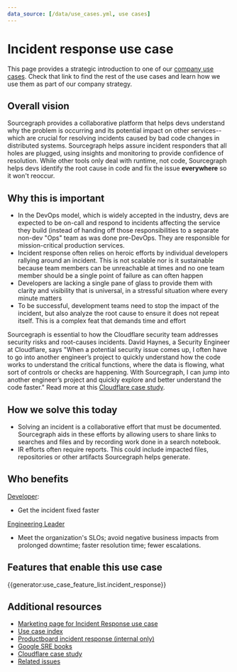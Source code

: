 ```yaml
---
data_source: [/data/use_cases.yml, use cases]
---
```


# Incident response use case

This page provides a strategic introduction to one of our [company use cases](../index.md#use-cases). Check that link to find the rest of the use cases and learn how we use them as part of our company strategy.

## Overall vision

<!-- Convey what things will be like in the future for your use case, being as descriptive as you can to help someone understand where we are headed with our vision. -->

Sourcegraph provides a collaborative platform that helps devs understand why the problem is occurring and its potential impact on other services--which are crucial for resolving incidents caused by bad code changes in distributed systems. Sourcegraph helps assure incident responders that all holes are plugged, using insights and monitoring to provide confidence of resolution. While other tools only deal with runtime, not code, Sourcegraph helps devs identify the root cause in code and fix the issue **everywhere** so it won't reoccur.

## Why this is important

<!-- Beyond imagining a future in the above section, talk more about why this future is important and why we are going after it. -->

- In the DevOps model, which is widely accepted in the industry, devs are expected to be on-call and respond to incidents affecting the service they build (instead of handing off those responsibilities to a separate non-dev "Ops" team as was done pre-DevOps. They are responsible for mission-critical production services.
- Incident response often relies on heroic efforts by individual developers rallying around an incident. This is not scalable nor is it sustainable because team members can be unreachable at times and no one team member should be a single point of failure as can often happen
- Developers are lacking a single pane of glass to provide them with clarity and visibility that is universal, in a stressful situation where every minute matters
- To be successful, development teams need to stop the impact of the incident, but also analyze the root cause to ensure it does not repeat itself. This is a complex feat that demands time and effort

Sourcegraph is essential to how the Cloudflare security team addresses security risks and root-causes incidents. David Haynes, a Security Engineer at Cloudflare, says "When a potential security issue comes up, I often have to go into another engineer’s project to quickly understand how the code works to understand the critical functions, where the data is flowing, what sort of controls or checks are happening. With Sourcegraph, I can jump into another engineer’s project and quickly explore and better understand the code faster." Read more at this [Cloudflare case study](https://about.sourcegraph.com/case-studies/cloudflare-accelerates-debugging-and-improves-security/).

## How we solve this today

<!-- Describe in as much detail as you can how the product enables this use case today. You can include customer quotes, textual walkthroughs, and this is also a great place to link to demo videos. This is perhaps the most important single section in this document, so don't be afraid to add too much - if you feel this section is getting long, consider summarizing here and linking out to other pages in the handbook with details. -->

- Solving an incident is a collaborative effort that must be documented. Sourcegraph aids in these efforts by allowing users to share links to searches and files and by recording work done in a search notebook.
- IR efforts often require reports. This could include impacted files, repositories or other artifacts Sourcegraph helps generate.

## Who benefits

<!-- Link to the personas that relate to this use case, and describe briefly how it benefits each of them (the real detail is in the above section, so be sure not to repeat yourself here; speak in generalities for each persona in this section.) -->

[Developer](https://docs.google.com/presentation/d/1aQhcWoWd_LJXdAgEn7JBGnZV5pfN6UJyct2VV-ZiTXI/edit#slide=id.ge9b93ff711_1_0):

- Get the incident fixed faster

[Engineering Leader](https://docs.google.com/presentation/d/1aQhcWoWd_LJXdAgEn7JBGnZV5pfN6UJyct2VV-ZiTXI/edit#slide=id.ge9b93ff711_0_46)

- Meet the organization's SLOs; avoid negative business impacts from prolonged downtime; faster resolution time; fewer escalations.

## Features that enable this use case

{{generator:use_case_feature_list.incident_response}}

## Additional resources

<!-- Are there other articles, blogs, internal documents, or handbook links that are useful for someone who wants to understand this use case? Link to them here. -->

- [Marketing page for Incident Response use case](https://about.sourcegraph.com/use-cases/#resolve-incidents-faster)
- [Use case index](../index.md#use-cases)
- [Productboard incident response (internal only)](https://sourcegraph.productboard.com/feature-board/3957049-fy23-use-cases/features/11482291/detail)
- [Google SRE books](https://sre.google/books/)
- [Cloudflare case study](https://about.sourcegraph.com/case-studies/cloudflare-accelerates-debugging-and-improves-security/)
- [Related issues](https://github.com/sourcegraph/sourcegraph/issues?q=is%3Aissue+is%3Aopen+label%3Ause-case%2Fdev-onboarding+label%3Ause-case%2Fincident-response)
